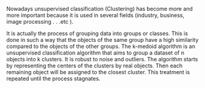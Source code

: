 Nowadays unsupervised classification (Clustering) has become more and more important because it is used in several fields 
(industry, business, image processing . . .etc ). 

It is actually the process of grouping data into groups or classes. This is done in such a way that the objects of the same group have a high similarity compared 
to the objects of the other groups. The k-medoid algorithm is an unsupervised classification algorithm that aims to group a dataset of n objects into k clusters. 
It is robust to noise and outliers. The algorithm starts by representing the centers of the clusters by real objects. 
Then each remaining object will be assigned to the closest cluster. This treatment is repeated until the process stagnates.
